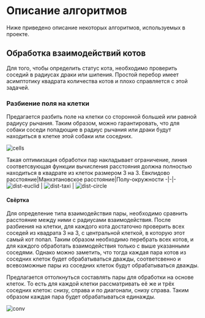# Описание алгоритмов

Ниже приведено описание некоторых алгоритмов, используемых в проекте.

## Обработка взаимодействий котов

Для того, чтобы определить статус кота, необходимо проверить соседий в радиусах драки или шипения. Простой перебор имеет асимптотику квадрата количества котов и плохо справляется с этой задачей.

### Разбиение поля на клетки

Предагается разбить поле на клетки со сторонной большей или равной радиусу рычания. Таким образом, можно гарантировать, что для собаки соседи попадющие в радиус рычания или драки будут находиться в клетке этой собаки или соседних.

![cells](https://github.com/user-attachments/assets/2b605a48-1646-41a2-9c8e-b595aa86cd1c)

Такая оптимизация обработки пар накладывает ограничение, линия соответсвующая функции вычисления расстояния должна полностью находиться в квадрате из клеток размером 3 на 3.
Евклидово расстояние|Манхэтановское расстояние|Полу-окружности
-|-|-
![dist-euclid](https://github.com/user-attachments/assets/4fc3f6e8-8f69-4959-92a4-291f8723c05f) | ![dist-taxi](https://github.com/user-attachments/assets/d38d27e9-3515-4c1e-ac03-d636029b0668) | ![dist-circle](https://github.com/user-attachments/assets/a4763631-29c0-459f-ba09-2d166454681b)

#### Свёртка

Для определение типа взаимодействия пары, необходимо сравнить расстояние между ними с радиусами взаимодействия. После разбиения на клетки, для каждого кота достаточно проверить всех соседей из квадрата 3 на 3, с центральной клеткой, в которую этот самый кот попал. Таким образом необходимо перебрать всех котов, и для каждого обработать взаимодействия только с выше указанными соседями. Однако можно заметить, что тогда каждая пара котов из соседних клеток будет обрабатываться дважды, соответсвенно и всевозможные пары из соседних клеток будут обрабатываться дважды.

Предлагается оттолкнуться составлять пары для обработки на основе клеток. То есть для каждой клетки рассматривать её же и трёх соседних клеток: снизу, справа и по диагонали, снизу справа. Таким образом каждая пара будет обрабатываться единажды.

![conv](https://github.com/user-attachments/assets/ed571c9b-7d24-4438-8fae-b5c63f27a653)
